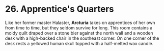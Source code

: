 # 26. Apprentice's Quarters

Like her former master Halaster, **Arcturia** takes on apprentices of her own from time to time, but they seldom survive for long. This room contains a moldy quilt draped over a stone bier against the north wall and a wooden desk with a high-backed chair in the southeast corner. On one corner of the desk rests a yellowed human skull topped with a half-melted wax candle.